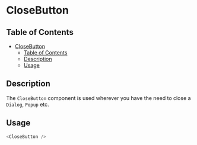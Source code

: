 # CloseButton

## Table of Contents

- [CloseButton](#closebutton)
  - [Table of Contents](#table-of-contents)
  - [Description](#description)
  - [Usage](#usage)

## Description

The `CloseButton` component is used wherever you have the need to close a `Dialog`, `Popup` etc.

## Usage

```js
<CloseButton />
```
